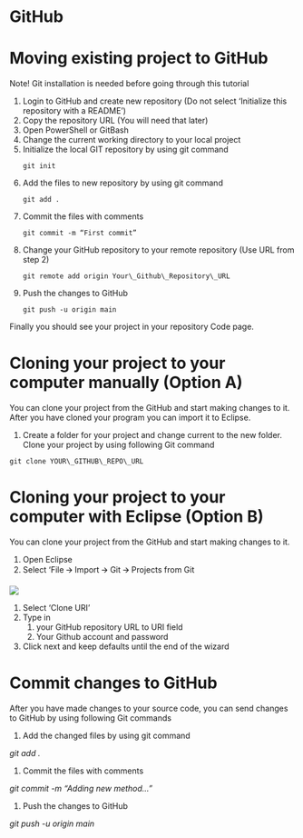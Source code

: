 # GitHub

# Moving existing project to GitHub

Note! Git installation is needed before going through this tutorial

1. Login to GitHub and create new repository (Do not select ‘Initialize this repository with a README’)
2. Copy the repository URL (You will need that later)
3. Open PowerShell or GitBash
4. Change the current working directory to your local project
5. Initialize the local GIT repository by using git command
   ```
   git init
   ```
6. Add the files to new repository by using git command
   ```
   git add .
   ```
7. Commit the files with comments
   ```
   git commit -m “First commit”
   ```
8. Change your GitHub repository to your remote repository (Use URL from step 2)
   ```
   git remote add origin Your\_Github\_Repository\_URL
   ```
9. Push the changes to GitHub
   ```
   git push -u origin main
   ```

Finally you should see your project in your repository Code page.

# Cloning your project to your computer manually (Option A)

You can clone your project from the GitHub and start making changes to it. After you have cloned your program you can import it to Eclipse.

1. Create a folder for your project and change current to the new folder. Clone your project by using following Git command

```
git clone YOUR\_GITHUB\_REPO\_URL
```

# Cloning your project to your computer with Eclipse (Option B)

You can clone your project from the GitHub and start making changes to it.

1. Open Eclipse
2. Select ‘File 🡪 Import 🡪 Git 🡪 Projects from Git

![](data:image/png;base64...)

1. Select ‘Clone URI’
2. Type in
   1. your GitHub repository URL to URI field
   2. Your Github account and password
3. Click next and keep defaults until the end of the wizard

# Commit changes to GitHub

After you have made changes to your source code, you can send changes to GitHub by using following Git commands

1. Add the changed files by using git command

*git add .*

1. Commit the files with comments

*git commit -m “Adding new method…”*

1. Push the changes to GitHub

*git push -u origin main*
